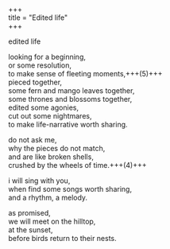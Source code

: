 +++  
title = "Edited life"  
+++  

edited life  

looking for a beginning,  
or some resolution,  
to make sense of fleeting moments,+++(5)+++  
pieced together,  
some fern and mango leaves together,  
some thrones and blossoms together,  
edited some agonies,  
cut out some nightmares,  
to make life-narrative worth sharing.  

do not ask me,  
why the pieces do not match,  
and are like broken shells,  
crushed by the wheels of time.+++(4)+++  

i will sing with you,  
when find some songs worth sharing,  
and a rhythm, a melody.  

as promised,  
we will meet on the hilltop,  
at the sunset,  
before birds return to their nests.  